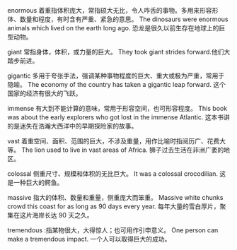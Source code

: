 enormous 着重指体积庞大，常指硕大无比，令人咋舌的事物。多用来形容形体、数量和程度，有时含有严重、紧急的意思。
The dinosaurs were enormous animals which lived on the earth long ago. 恐龙是很久以前生存在地球上的巨型动物。

giant 常指身体，体积，或力量的巨大。
They took giant strides forward.他们大踏步前进。

gigantic 多用于夸张手法，强调某种事物程度的巨大、重大或极为严重，常用于隐喻。
The economy of the country has taken a gigantic leap forward. 这个国家的经济有很大的飞跃。

immense 有大到不能计算的意味，常用于形容空间，也可形容程度。
This book was about the early explorers who got lost in the immense Atlantic. 这本书讲的是迷失在浩瀚大西洋中的早期探险家的故事。

vast 着重空间、面积、范围的巨大，不涉及重量，用作比喻时指阅历广、花费大等。
The lion used to live in vast areas of Africa. 狮子过去生活在非洲广袤的地区。

colossal 侧重尺寸、规模和体积的无比巨大。
It was a colossal crocodilian. 这是一种巨大的鳄鱼。

massive 指大的体积、数量和重量，侧重庞大而笨重。
Massive white chunks crowd this coast for as long as 90 days every year. 每年大量的雪白厚片，聚集在这片海岸长达 90 天之久。

tremendous :指某物很大，大得惊人；也可用作引申意义。
One person can make a tremendous impact. 一个人可以取得巨大的成功。
